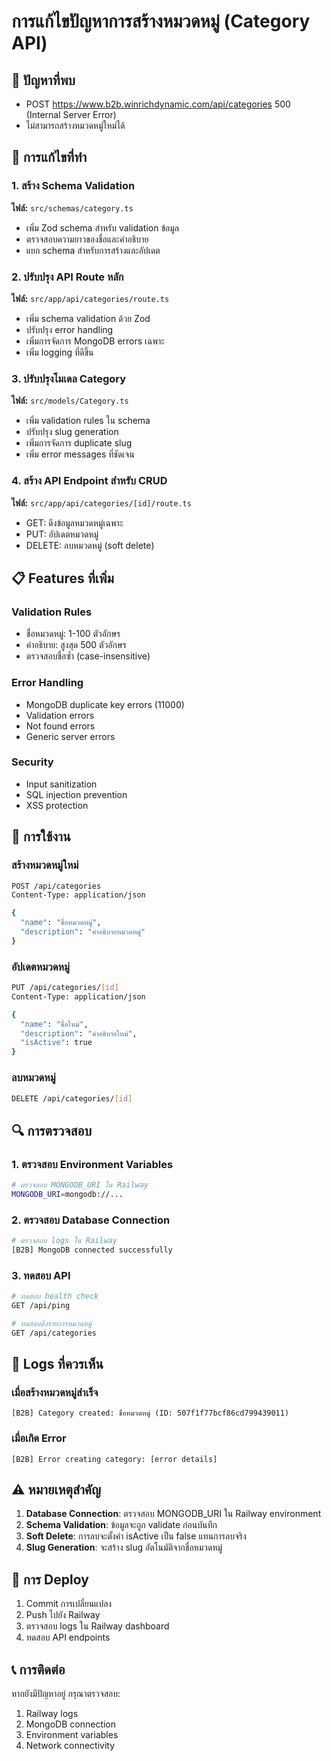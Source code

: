 # การแก้ไขปัญหาการสร้างหมวดหมู่ (Category API)

## 🐛 ปัญหาที่พบ
- POST https://www.b2b.winrichdynamic.com/api/categories 500 (Internal Server Error)
- ไม่สามารถสร้างหมวดหมู่ใหม่ได้

## 🔧 การแก้ไขที่ทำ

### 1. สร้าง Schema Validation
**ไฟล์:** `src/schemas/category.ts`
- เพิ่ม Zod schema สำหรับ validation ข้อมูล
- ตรวจสอบความยาวของชื่อและคำอธิบาย
- แยก schema สำหรับการสร้างและอัปเดต

### 2. ปรับปรุง API Route หลัก
**ไฟล์:** `src/app/api/categories/route.ts`
- เพิ่ม schema validation ด้วย Zod
- ปรับปรุง error handling
- เพิ่มการจัดการ MongoDB errors เฉพาะ
- เพิ่ม logging ที่ดีขึ้น

### 3. ปรับปรุงโมเดล Category
**ไฟล์:** `src/models/Category.ts`
- เพิ่ม validation rules ใน schema
- ปรับปรุง slug generation
- เพิ่มการจัดการ duplicate slug
- เพิ่ม error messages ที่ชัดเจน

### 4. สร้าง API Endpoint สำหรับ CRUD
**ไฟล์:** `src/app/api/categories/[id]/route.ts`
- GET: ดึงข้อมูลหมวดหมู่เฉพาะ
- PUT: อัปเดตหมวดหมู่
- DELETE: ลบหมวดหมู่ (soft delete)

## 📋 Features ที่เพิ่ม

### Validation Rules
- ชื่อหมวดหมู่: 1-100 ตัวอักษร
- คำอธิบาย: สูงสุด 500 ตัวอักษร
- ตรวจสอบชื่อซ้ำ (case-insensitive)

### Error Handling
- MongoDB duplicate key errors (11000)
- Validation errors
- Not found errors
- Generic server errors

### Security
- Input sanitization
- SQL injection prevention
- XSS protection

## 🚀 การใช้งาน

### สร้างหมวดหมู่ใหม่
```bash
POST /api/categories
Content-Type: application/json

{
  "name": "ชื่อหมวดหมู่",
  "description": "คำอธิบายหมวดหมู่"
}
```

### อัปเดตหมวดหมู่
```bash
PUT /api/categories/[id]
Content-Type: application/json

{
  "name": "ชื่อใหม่",
  "description": "คำอธิบายใหม่",
  "isActive": true
}
```

### ลบหมวดหมู่
```bash
DELETE /api/categories/[id]
```

## 🔍 การตรวจสอบ

### 1. ตรวจสอบ Environment Variables
```bash
# ตรวจสอบ MONGODB_URI ใน Railway
MONGODB_URI=mongodb://...
```

### 2. ตรวจสอบ Database Connection
```bash
# ตรวจสอบ logs ใน Railway
[B2B] MongoDB connected successfully
```

### 3. ทดสอบ API
```bash
# ทดสอบ health check
GET /api/ping

# ทดสอบดึงรายการหมวดหมู่
GET /api/categories
```

## 📝 Logs ที่ควรเห็น

### เมื่อสร้างหมวดหมู่สำเร็จ
```
[B2B] Category created: ชื่อหมวดหมู่ (ID: 507f1f77bcf86cd799439011)
```

### เมื่อเกิด Error
```
[B2B] Error creating category: [error details]
```

## ⚠️ หมายเหตุสำคัญ

1. **Database Connection**: ตรวจสอบ MONGODB_URI ใน Railway environment
2. **Schema Validation**: ข้อมูลจะถูก validate ก่อนบันทึก
3. **Soft Delete**: การลบจะตั้งค่า isActive เป็น false แทนการลบจริง
4. **Slug Generation**: จะสร้าง slug อัตโนมัติจากชื่อหมวดหมู่

## 🔄 การ Deploy

1. Commit การเปลี่ยนแปลง
2. Push ไปยัง Railway
3. ตรวจสอบ logs ใน Railway dashboard
4. ทดสอบ API endpoints

## 📞 การติดต่อ

หากยังมีปัญหาอยู่ กรุณาตรวจสอบ:
1. Railway logs
2. MongoDB connection
3. Environment variables
4. Network connectivity
